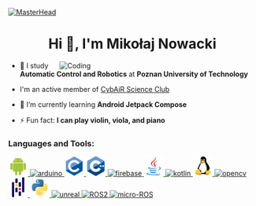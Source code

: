 [![MasterHead](https://1.bp.blogspot.com/-7A4WynwLsMw/XbBpCXG8fHI/AAAAAAAAMt4/uOa1bpLskYgrwGbllhSu2SDj_Mig8SXJQCLcBGAsYHQ/s1600/2000_600px.gif)]()
<h1 align="center">Hi 👋, I'm Mikołaj Nowacki</h1>
<img align="right" alt="Coding" width="400" src="https://media0.giphy.com/media/v1.Y2lkPTc5MGI3NjExdGJ5eDJxcXpyc25zYXNncHlhcmJyanozN2pzcjNrbmo0YTQzazlzbyZlcD12MV9pbnRlcm5hbF9naWZfYnlfaWQmY3Q9Zw/qgQUggAC3Pfv687qPC/giphy.gif">

- 🏫 I study **Automatic Control and Robotics** at **Poznan University of Technology**

- I'm an active member of <a href="https://www.linkedin.com/company/kn-cybair/" target="_blank" rel="noopener noreferrer">CybAiR Science Club</a>

- 🌱 I’m currently learning **Android Jetpack Compose**

- ⚡ Fun fact: **I can play violin, viola, and piano**

<h3 align="left">Languages and Tools:</h3>
<p align="left"> <a href="https://developer.android.com" target="_blank" rel="noreferrer"> <img src="https://github.com/devicons/devicon/blob/master/icons/android/android-plain.svg" alt="android" width="40" height="40"/> </a> <a href="https://www.arduino.cc/" target="_blank" rel="noreferrer"> <img src="https://cdn.worldvectorlogo.com/logos/arduino-1.svg" alt="arduino" width="40" height="40"/> </a> <a href="https://www.cprogramming.com/" target="_blank" rel="noreferrer"> <img src="https://raw.githubusercontent.com/devicons/devicon/master/icons/c/c-original.svg" alt="c" width="40" height="40"/> </a> <a href="https://www.w3schools.com/cpp/" target="_blank" rel="noreferrer"> <img src="https://raw.githubusercontent.com/devicons/devicon/master/icons/cplusplus/cplusplus-original.svg" alt="cplusplus" width="40" height="40"/> </a> <a href="https://firebase.google.com/" target="_blank" rel="noreferrer"> <img src="https://www.vectorlogo.zone/logos/firebase/firebase-icon.svg" alt="firebase" width="40" height="40"/> </a> <a href="https://www.java.com" target="_blank" rel="noreferrer"> <img src="https://raw.githubusercontent.com/devicons/devicon/master/icons/java/java-original.svg" alt="java" width="40" height="40"/> </a> <a href="https://kotlinlang.org" target="_blank" rel="noreferrer"> <img src="https://www.vectorlogo.zone/logos/kotlinlang/kotlinlang-icon.svg" alt="kotlin" width="40" height="40"/> </a> <a href="https://www.linux.org/" target="_blank" rel="noreferrer"> <img src="https://raw.githubusercontent.com/devicons/devicon/master/icons/linux/linux-original.svg" alt="linux" width="40" height="40"/> </a> <a href="https://opencv.org/" target="_blank" rel="noreferrer"> <img src="https://www.vectorlogo.zone/logos/opencv/opencv-icon.svg" alt="opencv" width="40" height="40"/> </a> <a href="https://pandas.pydata.org/" target="_blank" rel="noreferrer"> <img src="https://raw.githubusercontent.com/devicons/devicon/2ae2a900d2f041da66e950e4d48052658d850630/icons/pandas/pandas-original.svg" alt="pandas" width="40" height="40"/> </a> <a href="https://www.python.org" target="_blank" rel="noreferrer"> <img src="https://raw.githubusercontent.com/devicons/devicon/master/icons/python/python-original.svg" alt="python" width="40" height="40"/> </a> <a href="https://unrealengine.com/" target="_blank" rel="noreferrer"> <img src="https://cdn2.unrealengine.com/ue-logo-stacked-unreal-engine-w-677x545-fac11de0943f.png" alt="unreal" width="40" height="40"/> </a> <a href="https://docs.ros.org/en/humble/" target="_blank" rel="noreferrer"> <img src="https://pbs.twimg.com/media/DfPTqkVWsAAxDcw.jpg" alt="ROS2" width="40" height="40"/> </a> <a href="https://micro.ros.org/" target="_blank" rel="noreferrer"> <img src="https://avatars.githubusercontent.com/u/49058602?s=200&v=4" alt="micro-ROS" width="40" height="40"/> </a> </p>

